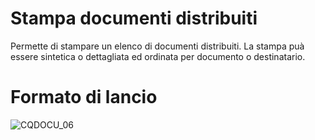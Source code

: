 # Stampa documenti distribuiti
Permette di stampare un elenco di documenti distribuiti. La stampa puà essere sintetica o dettagliata ed ordinata per documento o destinatario.

# Formato di lancio
![CQDOCU_06](https://doc.smeup.com/immagini/MBDOC_OGG-P_CQIRTS/CQDOCU_06.png)